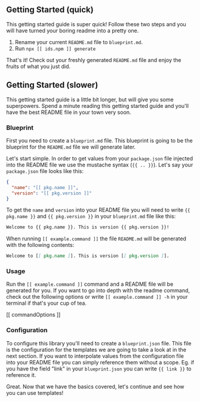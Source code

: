 ## Getting Started (quick)

This getting started guide is super quick! Follow these two steps and you will have turned your boring readme into a pretty one.

1. Rename your current `README.md` file to `blueprint.md`.
2. Run `npx [[ ids.npm ]] generate`

That's it! Check out your freshly generated `README.md` file and enjoy the fruits of what you just did.

## Getting Started (slower)

This getting started guide is a little bit longer, but will give you some superpowers. Spend a minute reading this getting started guide and you'll have the best README file in your town very soon.

### Blueprint

First you need to create a `blueprint.md` file. This blueprint is going to be the blueprint for the `README.md` file we will generate later.

Let's start simple. In order to get values from your `package.json` file injected into the README file we use the mustache syntax (`{{ .. }}`). Let's say your `package.json` file looks like this:

```json
{
  "name": "[[ pkg.name ]]",
  "version": "[[ pkg.version ]]"
}
```

To get the `name` and `version` into your README file you will need to write `{{ pkg.name }}` and `{{ pkg.version }}` in your `blueprint.md` file like this:

```markdown
Welcome to {{ pkg.name }}. This is version {{ pkg.version }}!
```

When running `[[ example.command ]]` the file `README.md` will be generated with the following contents:

```markdown
Welcome to [[ pkg.name ]]. This is version [[ pkg.version ]].
```

### Usage

Run the `[[ example.command ]]` command and a README file will be generated for you. If you want to go into depth with the readme command, check out the following options or write `[[ example.command ]] -h` in your terminal if that's your cup of tea.

[[ commandOptions ]]

### Configuration

To configure this library you'll need to create a `blueprint.json` file. This file is the configuration for the templates we are going to take a look at in the next section. If you want to interpolate values from the configuration file into your README file you can simply reference them without a scope. Eg. if you have the field "link" in your `blueprint.json` you can write `{{ link }}` to reference it.

Great. Now that we have the basics covered, let's continue and see how you can use templates!